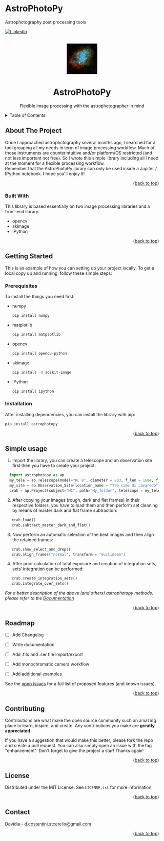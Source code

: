 # AstroPhotoPy
Astrophotography post processing tools

[![LinkedIn][linkedin-shield]][linkedin-url]


<!-- PROJECT LOGO -->
<br />
<div align="center">
    
  <a href="https://github.com/DavidiaCostant/astrophotopy">
    <img src="https://github.com/DavidiaCostant/astrophotopy/blob/main/crab.jpg" alt="Logo" width="100" height="100">
  </a>
  <h1 align="center">AstroPhotoPy</h1>

  <p align="center">
    Flexible image processing with the astrophotographer in mind
  
  </p>
  <p align="center">

  
  </p>
</div>

<!-- TABLE OF CONTENTS -->
<details>
  <summary>Table of Contents</summary>
  <ol>
    <li>
      <a href="#about-the-project">About The Project</a>
      <ul>
        <li><a href="#built-with">Built With</a></li>
      </ul>
    </li>
    <li>
      <a href="#getting-started">Getting Started</a>
      <ul>
        <li><a href="#prerequisites">Prerequisites</a></li>
        <li><a href="#installation">Installation</a></li>
      </ul>
    </li>
    <li><a href="#Simple usage">Usage</a></li>
    <li><a href="#roadmap">Roadmap</a></li>
    <li><a href="#contributing">Contributing</a></li>
    <li><a href="#license">License</a></li>
    <li><a href="#contact">Contact</a></li>
  </ol>
</details>

<!-- ABOUT THE PROJECT -->
## About The Project

Once I approached astrophotography several months ago, I searched for a tool grouping all my needs in term of image processing workflow. Much of those instruments are counterintuitive and/or platform/OS restricted (and not less important not free). 
So I wrote this simple library including all I need at the moment for a flexible processing workflow.\
Remember that the AstroPhotoPy library can only be used inside a Jupiter / IPython notebook. 
I hope you'll enjoy it!

<p align="right">(<a href="#top">back to top</a>)</p>


### Built With

This library is based essentially on two image processing libraries and a front-end library: 

* opencv
* skimage
* IPython 


<p align="right">(<a href="#top">back to top</a>)</p>



<!-- GETTING STARTED -->
## Getting Started

This is an example of how you can setting up your project locally.
To get a local copy up and running, follow these simple steps:

### Prerequisites

To install the things you need first:

* numpy
  ```sh
  pip install numpy
  ```
* matplotlib
  ```sh
  pip install matplotlib
* opencv
  ```sh
  pip install opencv-python
  ```
* skimage
  ```sh
  pip install -U scikit-image
  ```
* IPython
  ```sh
  pip install ipython
  ```
### Installation

After installing dependencies, you can install the library with pip:

   ```sh
   pip install astrophotopy
   ```

<p align="right">(<a href="#top">back to top</a>)</p>



<!-- USAGE EXAMPLES -->
## Simple usage
1. Import the library, you can create a telescope and an observation site first then you have to create your project:
 ```python
   import astrophotopy as ap 
   my_tele = ap.Telescope(model="RC 8", diameter = 203, f_len = 1604, f_len_ep = 22, px_dim = 2.9, sens_diag = 23)
   my_site = ap.Observation_Site(location_name = "Tre cime di Lavaredo", altitude = 2320, latitude = 46.6, air_temp = -5.5, fwhm = 1)
   crab = ap.Project(subject="M1", path="My_folder", telescope = my_tele, observation_site = my_site)

```
2. After copying your images (rough, dark and flat frames) in their respective folders, you have to load them and then perform set cleaning by means of master dark and flat frame subtraction:
```python
   crab.load()
   crab.subtract_master_dark_and_flat()

```
3. Now perform an automatic selection of the best images and then align the retained frames:
```python
   crab.show_select_and_drop()
   crab.align_frames("normal", transform = "euclidean")

```
4. After prior calculation of total exposure and creation of integration sets, sets' integration can be performed:
```python
   crab.create_integration_sets()
   crab.integrate_over_sets()

```
 
_For a better description of the above (and others) astrophotopy methods, please refer to the [Documentation](https://example.com)_

<p align="right">(<a href="#top">back to top</a>)</p>



<!-- ROADMAP -->
## Roadmap

- [ ] Add Changelog
- [ ] Write documentation
- [ ] Add .fits and .ser file import/export
- [ ] Add monochromatic camera workflow
- [ ] Add additional examples


See the [open issues](https://github.com/DavidiaCostant/astrophotopy/issues) for a full list of proposed features (and known issues).

<p align="right">(<a href="#top">back to top</a>)</p>



<!-- CONTRIBUTING -->
## Contributing

Contributions are what make the open source community such an amazing place to learn, inspire, and create. Any contributions you make are **greatly appreciated**.

If you have a suggestion that would make this better, please fork the repo and create a pull request. You can also simply open an issue with the tag "enhancement".
Don't forget to give the project a star! Thanks again!

<p align="right">(<a href="#top">back to top</a>)</p>

<!-- LICENSE -->
## License

Distributed under the MIT License. See `LICENSE.txt` for more information.

<p align="right">(<a href="#top">back to top</a>)</p>



<!-- CONTACT -->
## Contact

Davidia - d.costantini.stcerello@gmail.com

<p align="right">(<a href="#top">back to top</a>)</p>

<!-- MARKDOWN LINKS & IMAGES -->
<!-- https://www.markdownguide.org/basic-syntax/#reference-style-links -->
[linkedin-shield]: https://img.shields.io/badge/-LinkedIn-black.svg?style=for-the-badge&logo=linkedin&colorB=555
[linkedin-url]: https://www.linkedin.com/in/davide-costantini-299805113/
